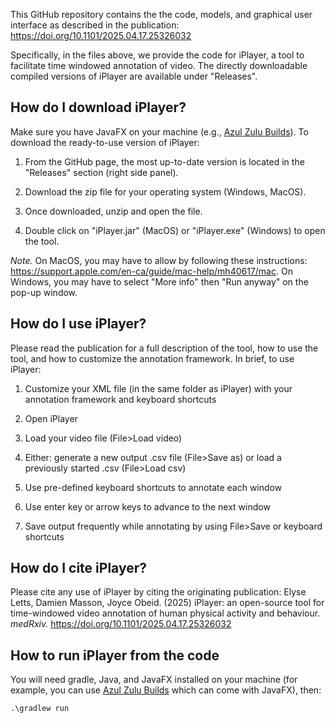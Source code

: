 This GitHub repository contains the the code, models, and graphical user interface as described in the publication: [https://doi.org/10.1101/2025.04.17.25326032 ](https://doi.org/10.1101/2025.04.17.25326032 )

Specifically, in the files above, we provide the code for iPlayer, a tool to facilitate time windowed annotation of video. The directly downloadable compiled versions of iPlayer are available under "Releases".

## How do I download iPlayer?
Make sure you have JavaFX on your machine (e.g., [Azul Zulu Builds](https://www.azul.com/downloads/?package=jdk-fx#zulu)). To download the ready-to-use version of iPlayer:

1. From the GitHub page, the most up-to-date version is located in the "Releases" section (right side panel).
   
2. Download the zip file for your operating system (Windows, MacOS).
3. Once downloaded, unzip and open the file.
4. Double click on "iPlayer.jar" (MacOS) or "iPlayer.exe" (Windows) to open the tool. 

*Note.* On MacOS, you may have to allow by following these instructions: https://support.apple.com/en-ca/guide/mac-help/mh40617/mac. On Windows, you may have to select "More info" then "Run anyway" on the pop-up window.

## How do I use iPlayer?
Please read the publication for a full description of the tool, how to use the tool, and how to customize the annotation framework. In brief, to use iPlayer:

1. Customize your XML file (in the same folder as iPlayer) with your annotation framework and keyboard shortcuts

2. Open iPlayer
3. Load your video file (File>Load video)
4. Either: generate a new output .csv file (File>Save as) or load a previously started .csv (File>Load csv)
5. Use pre-defined keyboard shortcuts to annotate each window
6. Use enter key or arrow keys to advance to the next window
7. Save output frequently while annotating by using File>Save or keyboard shortcuts


## How do I cite iPlayer?
Please cite any use of iPlayer by citing the originating publication: Elyse Letts, Damien Masson, Joyce Obeid. (2025) iPlayer: an open-source tool for time-windowed video annotation of human physical activity and behaviour. *medRxiv.* [https://doi.org/10.1101/2025.04.17.25326032 ](https://doi.org/10.1101/2025.04.17.25326032 )


## How to run iPlayer from the code

You will need gradle, Java, and JavaFX installed on your machine (for example, you can use [Azul Zulu Builds](https://www.azul.com/downloads/?package=jdk-fx#zulu) which can come with JavaFX), then:

```
.\gradlew run
```
